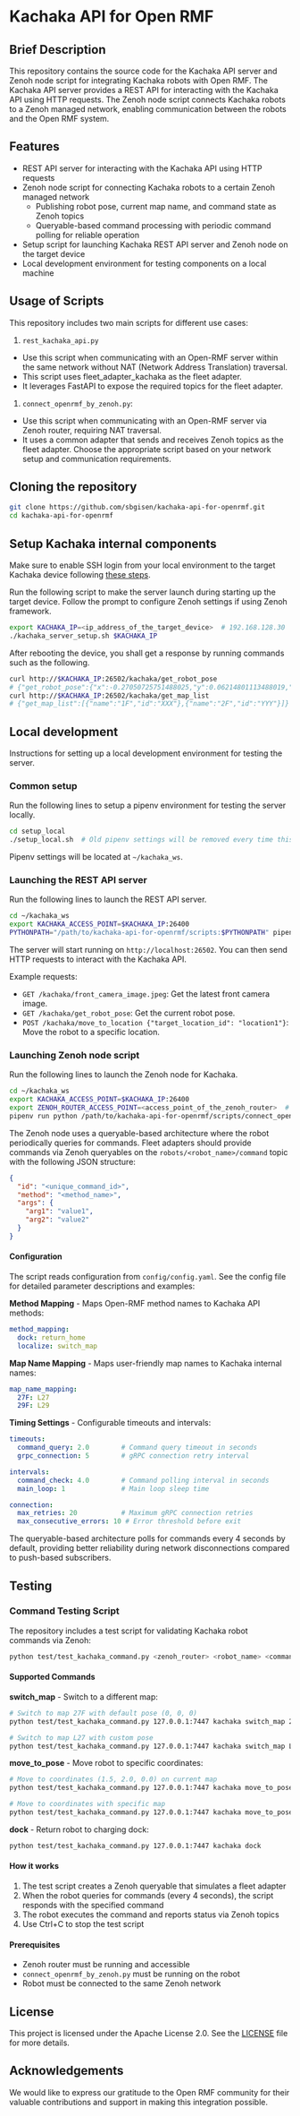 # Kachaka API for Open RMF

## Brief Description

This repository contains the source code for the Kachaka API server and Zenoh node script for integrating Kachaka robots with Open RMF. The Kachaka API server provides a REST API for interacting with the Kachaka API using HTTP requests. The Zenoh node script connects Kachaka robots to a Zenoh managed network, enabling communication between the robots and the Open RMF system.

## Features

- REST API server for interacting with the Kachaka API using HTTP requests
- Zenoh node script for connecting Kachaka robots to a certain Zenoh managed network
  - Publishing robot pose, current map name, and command state as Zenoh topics
  - Queryable-based command processing with periodic command polling for reliable operation
- Setup script for launching Kachaka REST API server and Zenoh node on the target device
- Local development environment for testing components on a local machine

<!-- - Integration of Kachaka API with Open RMF using Zenoh -->
<!-- - Web-based demo for remote control and monitoring of Kachaka robots -->

## Usage of Scripts

This repository includes two main scripts for different use cases:

1. `rest_kachaka_api.py`

- Use this script when communicating with an Open-RMF server within the same network without NAT (Network Address Translation) traversal.
- This script uses fleet_adapter_kachaka as the fleet adapter.
- It leverages FastAPI to expose the required topics for the fleet adapter.

1. `connect_openrmf_by_zenoh.py`:

- Use this script when communicating with an Open-RMF server via Zenoh router, requiring NAT traversal.
- It uses a common adapter that sends and receives Zenoh topics as the fleet adapter.
  Choose the appropriate script based on your network setup and communication requirements.

## Cloning the repository

```bash
git clone https://github.com/sbgisen/kachaka-api-for-openrmf.git
cd kachaka-api-for-openrmf
```

## Setup Kachaka internal components

Make sure to enable SSH login from your local environment to the target Kachaka device following [these steps](https://github.com/pf-robotics/kachaka-api?tab=readme-ov-file#playground%E3%81%ABssh%E3%81%A7%E3%83%AD%E3%82%B0%E3%82%A4%E3%83%B3%E3%81%99%E3%82%8B).

Run the following script to make the server launch during starting up the target device. Follow the prompt to configure Zenoh settings if using Zenoh framework.

```bash
export KACHAKA_IP=<ip_address_of_the_target_device>  # 192.168.128.30
./kachaka_server_setup.sh $KACHAKA_IP
```

After rebooting the device, you shall get a response by running commands such as the following.

```bash
curl http://$KACHAKA_IP:26502/kachaka/get_robot_pose
# {"get_robot_pose":{"x":-0.27050725751488025,"y":0.06214801113488019,"theta":0.09612629786430153}}
curl http://$KACHAKA_IP:26502/kachaka/get_map_list
# {"get_map_list":[{"name":"1F","id":"XXX"},{"name":"2F","id":"YYY"}]}
```

## Local development

Instructions for setting up a local development environment for testing the server.

### Common setup

Run the following lines to setup a pipenv environment for testing the server locally.

```bash
cd setup_local
./setup_local.sh  # Old pipenv settings will be removed every time this script is run.
```

Pipenv settings will be located at `~/kachaka_ws`.

### Launching the REST API server

Run the following lines to launch the REST API server.

```bash
cd ~/kachaka_ws
export KACHAKA_ACCESS_POINT=$KACHAKA_IP:26400
PYTHONPATH="/path/to/kachaka-api-for-openrmf/scripts:$PYTHONPATH" pipenv run uvicorn rest_kachaka_api:app --host 0.0.0.0 --port 26502
```

The server will start running on `http://localhost:26502`. You can then send HTTP requests to interact with the Kachaka API.

Example requests:

- `GET /kachaka/front_camera_image.jpeg`: Get the latest front camera image.
- `GET /kachaka/get_robot_pose`: Get the current robot pose.
- `POST /kachaka/move_to_location {"target_location_id": "location1"}`: Move the robot to a specific location.

### Launching Zenoh node script

Run the following lines to launch the Zenoh node for Kachaka.

```bash
cd ~/kachaka_ws
export KACHAKA_ACCESS_POINT=$KACHAKA_IP:26400
export ZENOH_ROUTER_ACCESS_POINT=<access_point_of_the_zenoh_router>  # e.g. 192.168.1.1:7447
pipenv run python /path/to/kachaka-api-for-openrmf/scripts/connect_openrmf_by_zenoh.py
```

The Zenoh node uses a queryable-based architecture where the robot periodically queries for commands. Fleet adapters should provide commands via Zenoh queryables on the `robots/<robot_name>/command` topic with the following JSON structure:

```json
{
  "id": "<unique_command_id>",
  "method": "<method_name>",
  "args": {
    "arg1": "value1",
    "arg2": "value2"
  }
}
```

#### Configuration

The script reads configuration from `config/config.yaml`. See the config file for detailed parameter descriptions and examples:

**Method Mapping** - Maps Open-RMF method names to Kachaka API methods:
```yaml
method_mapping:
  dock: return_home
  localize: switch_map
```

**Map Name Mapping** - Maps user-friendly map names to Kachaka internal names:
```yaml
map_name_mapping:
  27F: L27
  29F: L29
```

**Timing Settings** - Configurable timeouts and intervals:
```yaml
timeouts:
  command_query: 2.0        # Command query timeout in seconds
  grpc_connection: 5        # gRPC connection retry interval

intervals:
  command_check: 4.0        # Command polling interval in seconds
  main_loop: 1              # Main loop sleep time

connection:
  max_retries: 20           # Maximum gRPC connection retries
  max_consecutive_errors: 10 # Error threshold before exit
```

The queryable-based architecture polls for commands every 4 seconds by default, providing better reliability during network disconnections compared to push-based subscribers.

## Testing

### Command Testing Script

The repository includes a test script for validating Kachaka robot commands via Zenoh:

```bash
python test/test_kachaka_command.py <zenoh_router> <robot_name> <command> [args...]
```

#### Supported Commands

**switch_map** - Switch to a different map:
```bash
# Switch to map 27F with default pose (0, 0, 0)
python test/test_kachaka_command.py 127.0.0.1:7447 kachaka switch_map 27F

# Switch to map L27 with custom pose
python test/test_kachaka_command.py 127.0.0.1:7447 kachaka switch_map L27 1.0 2.0 0.5
```

**move_to_pose** - Move robot to specific coordinates:
```bash
# Move to coordinates (1.5, 2.0, 0.0) on current map
python test/test_kachaka_command.py 127.0.0.1:7447 kachaka move_to_pose 1.5 2.0 0.0

# Move to coordinates with specific map
python test/test_kachaka_command.py 127.0.0.1:7447 kachaka move_to_pose 1.5 2.0 0.0 27F
```

**dock** - Return robot to charging dock:
```bash
python test/test_kachaka_command.py 127.0.0.1:7447 kachaka dock
```

#### How it works

1. The test script creates a Zenoh queryable that simulates a fleet adapter
2. When the robot queries for commands (every 4 seconds), the script responds with the specified command
3. The robot executes the command and reports status via Zenoh topics
4. Use Ctrl+C to stop the test script

#### Prerequisites

- Zenoh router must be running and accessible
- `connect_openrmf_by_zenoh.py` must be running on the robot
- Robot must be connected to the same Zenoh network

## License

This project is licensed under the Apache License 2.0. See the [LICENSE](LICENSE) file for more details.

## Acknowledgements

We would like to express our gratitude to the Open RMF community for their valuable contributions and support in making this integration possible.
